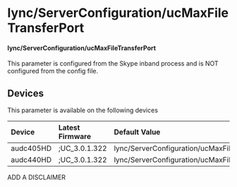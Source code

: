 ﻿---
description: lync/ServerConfiguration/ucMaxFileTransferPort
search:
    keywords: ['lync','ServerConfiguration','ucMaxFileTransferPort']
---

# lync/ServerConfiguration/ucMaxFileTransferPort

#### lync/ServerConfiguration/ucMaxFileTransferPort

This parameter is configured from the Skype inband process and is NOT configured from the config file.



## Devices
This parameter is available on the following devices

| Device | Latest Firmware | Default Value |
|:---|:---|:---|
| audc405HD | ;UC_3.0.1.322 | lync/ServerConfiguration/ucMaxFileTransferPort=5389 
| audc440HD | ;UC_3.0.1.322 | lync/ServerConfiguration/ucMaxFileTransferPort=5389 

ADD A DISCLAIMER
